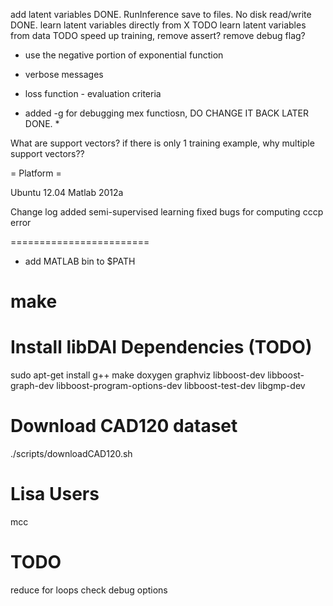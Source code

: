 add latent variables DONE.
RunInference save to files. No disk read/write DONE.
learn latent variables directly from X TODO
learn latent variables from data TODO
speed up training, remove assert? remove debug flag?

* use the negative portion of exponential function
* verbose messages
* loss function - evaluation criteria

* added -g for debugging mex functiosn, DO CHANGE IT BACK LATER DONE. *

What are support vectors? if there is only 1 training example, why multiple support vectors??

= Platform =

Ubuntu 12.04
Matlab 2012a

Change log
 added semi-supervised learning
 fixed bugs for computing cccp error

========================
* add MATLAB bin to $PATH

make
=========================

Install libDAI Dependencies (TODO)
===========================

  sudo apt-get install g++ make doxygen graphviz libboost-dev libboost-graph-dev libboost-program-options-dev libboost-test-dev libgmp-dev

Download CAD120 dataset
=======================

   ./scripts/downloadCAD120.sh


Lisa Users
==========

 mcc

TODO
====

  reduce for loops
  check debug options



